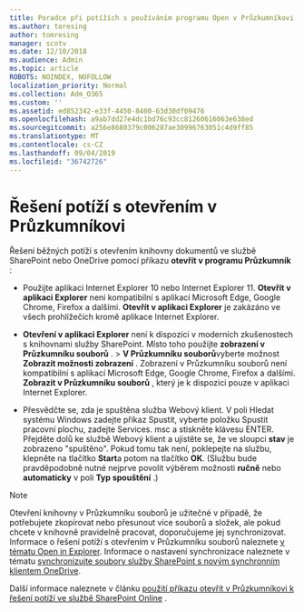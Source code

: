 ```yaml
---
title: Poradce při potížích s používáním programu Open v Průzkumníkovi
ms.author: toresing
author: tomresing
manager: scotv
ms.date: 12/10/2018
ms.audience: Admin
ms.topic: article
ROBOTS: NOINDEX, NOFOLLOW
localization_priority: Normal
ms.collection: Adm_O365
ms.custom: ''
ms.assetid: ed852342-e33f-4450-8400-63d30df09476
ms.openlocfilehash: a9ab7dd27e4dc1bd76c93cc81260616063e638ed
ms.sourcegitcommit: a256e8680379c006287ae30996763051c4d9ff85
ms.translationtype: MT
ms.contentlocale: cs-CZ
ms.lasthandoff: 09/04/2019
ms.locfileid: "36742726"
---
```

# <a name="fix-problems-with-open-with-explorer"></a>Řešení potíží s otevřením v Průzkumníkovi

Řešení běžných potíží s otevřením knihovny dokumentů ve službě SharePoint nebo OneDrive pomocí příkazu **otevřít v programu Průzkumník** : 
  
- Použijte aplikaci Internet Explorer 10 nebo Internet Explorer 11. **Otevřít v aplikaci Explorer** není kompatibilní s aplikací Microsoft Edge, Google Chrome, Firefox a dalšími. **Otevřít v aplikaci Explorer** je zakázáno ve všech prohlížečích kromě aplikace Internet Explorer. 
    
- **Otevření v aplikaci Explorer** není k dispozici v moderních zkušenostech s knihovnami služby SharePoint. Místo toho použijte **zobrazení v Průzkumníku souborů** . \> **V Průzkumníku souborů**vyberte možnost **Zobrazit možnosti zobrazení** . Zobrazení v Průzkumníku souborů není kompatibilní s aplikací Microsoft Edge, Google Chrome, Firefox a dalšími. **Zobrazit v Průzkumníku souborů** , který je k dispozici pouze v aplikaci Internet Explorer. 
    
- Přesvědčte se, zda je spuštěna služba Webový klient. V poli Hledat systému Windows zadejte příkaz Spustit, vyberte položku Spustit pracovní plochu, zadejte Services. msc a stiskněte klávesu ENTER. Přejděte dolů ke službě Webový klient a ujistěte se, že ve sloupci **stav** je zobrazeno "spuštěno". Pokud tomu tak není, poklepejte na službu, klepněte na tlačítko **Start**a potom na tlačítko **OK**. (Službu bude pravděpodobně nutné nejprve povolit výběrem možnosti **ručně** nebo **automaticky** v poli **Typ spouštění** .) 
    
> [!NOTE]
> Otevření knihovny v Průzkumníku souborů je užitečné v případě, že potřebujete zkopírovat nebo přesunout více souborů a složek, ale pokud chcete v knihovně pravidelně pracovat, doporučujeme jej synchronizovat. Informace o řešení potíží s otevřením v Průzkumníku souborů naleznete [v tématu Open in Explorer](https://go.microsoft.com/fwlink/?linkid=871665). Informace o nastavení synchronizace naleznete v tématu [synchronizujte soubory služby SharePoint s novým synchronním klientem OneDrive](https://go.microsoft.com/fwlink/?linkid=871666).
  
Další informace naleznete v článku [použití příkazu otevřít v Průzkumníkovi k řešení potíží ve službě SharePoint Online](https://docs.microsoft.com/sharepoint/support/lists-and-libraries/troubleshoot-issues-using-open-with-explorer) . 
  

